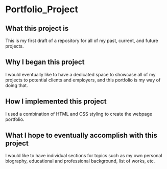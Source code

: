# Portfolio_Project
## What this project is
This is my first draft of a repository for all of my past, current, and future projects.

## Why I began this project
I would eventually like to have a dedicated space to showcase all of my projects to potential clients and employers, and this portfolio is my way of doing that.

## How I implemented this project
I used a combination of HTML and CSS styling to create the webpage portfolio.

## What I hope to eventually accomplish with this project
I would like to have individual sections for topics such as my own personal biography, educational and professional background, list of works, etc.
